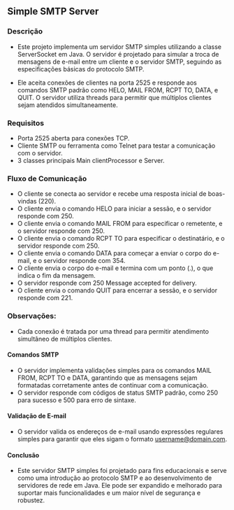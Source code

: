 ## Simple SMTP Server


### Descrição
- Este projeto implementa um servidor SMTP simples utilizando a classe ServerSocket em Java. O servidor é projetado para simular a troca de mensagens de e-mail entre um cliente e o servidor SMTP, seguindo as especificações básicas do protocolo SMTP.

- Ele aceita conexões de clientes na porta 2525 e responde aos comandos SMTP padrão como HELO, MAIL FROM, RCPT TO, DATA, e QUIT. O servidor utiliza threads para permitir que múltiplos clientes sejam atendidos simultaneamente.


### Requisitos
- Porta 2525 aberta para conexões TCP.
- Cliente SMTP ou ferramenta como Telnet para testar a comunicação com o servidor.
- 3 classes principais Main clientProcessor e Server.


### Fluxo de Comunicação
- O cliente se conecta ao servidor e recebe uma resposta inicial de boas-vindas (220).
- O cliente envia o comando HELO para iniciar a sessão, e o servidor responde com 250.
- O cliente envia o comando MAIL FROM para especificar o remetente, e o servidor responde com 250.
- O cliente envia o comando RCPT TO para especificar o destinatário, e o servidor responde com 250.
- O cliente envia o comando DATA para começar a enviar o corpo do e-mail, e o servidor responde com 354.
- O cliente envia o corpo do e-mail e termina com um ponto (.), o que indica o fim da mensagem.
- O servidor responde com 250 Message accepted for delivery.
- O cliente envia o comando QUIT para encerrar a sessão, e o servidor responde com 221.


### Observações:
- Cada conexão é tratada por uma thread para permitir atendimento simultâneo de múltiplos clientes.
#### Comandos SMTP
- O servidor implementa validações simples para os comandos MAIL FROM, RCPT TO e DATA, garantindo que as mensagens sejam formatadas corretamente antes de continuar com a comunicação.
- O servidor responde com códigos de status SMTP padrão, como 250 para sucesso e 500 para erro de sintaxe.
#### Validação de E-mail
- O servidor valida os endereços de e-mail usando expressões regulares simples para garantir que eles sigam o formato username@domain.com.
#### Conclusão
- Este servidor SMTP simples foi projetado para fins educacionais e serve como uma introdução ao protocolo SMTP e ao desenvolvimento de servidores de rede em Java. Ele pode ser expandido e melhorado para suportar mais funcionalidades e um maior nível de segurança e robustez.
